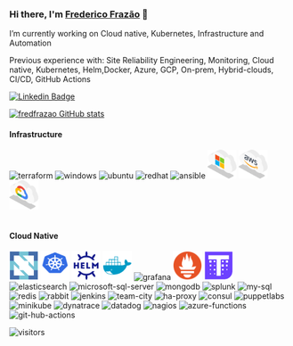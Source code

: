 ### Hi there, I'm [Frederico Frazão](https://www.linkedin.com/in/fredericofrazao/) 👋

I’m currently working on Cloud native, Kubernetes, Infrastructure and Automation

Previous experience with: Site Reliability Engineering, Monitoring, Cloud native, Kubernetes, Helm,Docker, Azure, GCP, On-prem, Hybrid-clouds, CI/CD, GitHub Actions 

[![Linkedin Badge](https://img.shields.io/badge/-LinkedIn-0e76a8?style=flat-square&logo=Linkedin&logoColor=white)](https://www.linkedin.com/in/fredericofrazao/)

[![fredfrazao GitHub stats](https://github-readme-stats.vercel.app/api?username=fredfrazao)](https://github.com/anuraghazra/github-readme-stats)



#### Infrastructure
<div align="left">
  <img alt="terraform" src="https://gist.githubusercontent.com/fsschmitt/bcc84df15bd1ec4dca8b6ec171f89d41/raw/terraform.png" width="52" height="52">
  <img alt="windows" src="https://cdn.jsdelivr.net/gh/devicons/devicon/icons/windows8/windows8-original.svg" width="52" height="52"/>
  <img alt="ubuntu" src="https://cdn.jsdelivr.net/gh/devicons/devicon/icons/ubuntu/ubuntu-plain.svg" width="52" height="52"/>
  <img alt="redhat" src="https://cdn.jsdelivr.net/gh/devicons/devicon/icons/redhat/redhat-original.svg" width="52" height="52"/>
  <img alt="ansible" src="https://gist.githubusercontent.com/fsschmitt/bcc84df15bd1ec4dca8b6ec171f89d41/raw/ansible.svg" width="52" height="52">
  <img alt="azure" src="https://raw.githubusercontent.com/fjudith/cloud-native-isometric-icons/master/png/cloud/azure_side-128.png" width="52" height="52">
  <img alt="aws" src="https://raw.githubusercontent.com/fjudith/cloud-native-isometric-icons/master/png/cloud/aws_side-128.png" width="52" height="52">
    <img alt="gcp" src="https://raw.githubusercontent.com/fjudith/cloud-native-isometric-icons/master/png/cloud/gcp_side-128.png" width="52" height="52">     
</div>
<br/>

#### Cloud Native
<div align="left">
  <img alt="cncf" src="https://raw.githubusercontent.com/cncf/artwork/master/other/cncf/icon/color/cncf-icon-color.svg" width="52" height="52">
  <img alt="kubernetes" src="https://raw.githubusercontent.com/cncf/artwork/master/projects/kubernetes/icon/color/kubernetes-icon-color.svg" width="52" height="52">
  <img alt="helm" src="https://raw.githubusercontent.com/cncf/artwork/master/projects/helm/icon/color/helm-icon-color.svg" width="52" height="52">
  <img alt="docker" src="https://raw.githubusercontent.com/devicons/devicon/master/icons/docker/docker-plain.svg" width="52" height="52">
  <img  alt="grafana" src="https://cdn.jsdelivr.net/gh/devicons/devicon/icons/grafana/grafana-original.svg" width="52" height="52"/>
  <img alt="prometheus" src="https://raw.githubusercontent.com/cncf/artwork/master/projects/prometheus/icon/color/prometheus-icon-color.svg" width="52" height="52">
  <img alt="thanos" src="https://raw.githubusercontent.com/cncf/artwork/master/projects/thanos/icon/color/thanos-icon-color.svg" width="52" height="52">
  <img alt="elasticsearch" src="https://gist.githubusercontent.com/fsschmitt/bcc84df15bd1ec4dca8b6ec171f89d41/raw/elasticsearch.svg" width="52" height="52">
  <img alt="microsoft-sql-server" src="https://landscape.cncf.io/logos/73cbcb1ad5d7b1707def0bdf33348f8f5d0a20355b7fb3cf92e96c5bb8cff785.svg" width="52" height="52">
  <img alt="mongodb" src="https://landscape.cncf.io/logos/b93de30b5e38e1071b77414e7af37dadc72af000ed575cee8b662c20d3894f2d.svg" width="52" height="52">
  <img alt="splunk" src="https://landscape.cncf.io/logos/e91e5503fc2493963629ca31aab2a5da9ebcfd618dea50f163aaa716bf7afae2.svg" width="52" height="52">
   <img alt="my-sql" src="https://landscape.cncf.io/logos/3aeabe51f00910c39904fa1b2e5ff3f3cf57eae439c0efe869236cc14831e8b1.svg" width="52" height="52">
   <img alt="redis" src="https://landscape.cncf.io/logos/c6e35f4680398280950d6e9400e87463a294cd0951c5bcc37e6b8a0383b53f8c.svg" width="52" height="52">
   <img alt="rabbit" src="https://landscape.cncf.io/logos/6276ac12d8c621e3bd17d9de04fc72b278d062fe40fd1a4a649549330d08fa9f.svg" width="52" height="52">
   <img alt="jenkins" src="https://landscape.cncf.io/logos/345eb026a54643f2ae6a08d6c39cc16bdacaef9fe02f6f31f767ade77a25245f.svg" width="52" height="52">
   <img alt="team-city" src="https://landscape.cncf.io/logos/c45daaa175af408068eb914fbd3f9a452bdc48d665421aff2cd75cde6fcab486.svg" width="52" height="52">
   <img alt="ha-proxy" src="https://landscape.cncf.io/logos/6ebdce44aec4d474eebadeae9808dd0577258913d958fa54c629263ae029cbcb.svg" width="52" height="52">
   <img alt="consul" src="https://landscape.cncf.io/logos/d48fa97c1041a775a6af93cb656de6bd95e46d0dcd253b8e9b56a67d73350f36.svg" width="52" height="52">
   <img alt="puppetlabs" src="https://landscape.cncf.io/logos/a6133c47fdf8f39c09a2316d090bf2ffbb646166a8f476d8ef16c2e2b7e3eb93.svg" width="52" height="52">
   <img alt="minikube" src="https://landscape.cncf.io/logos/08197429358a0aa89567795a9b6e8fe346de5b02cd926a7432896ef840433458.svg" width="52" height="52">
   <img alt="dynatrace" src="hhttps://landscape.cncf.io/logos/b5b8b3d3fb68c6450c082d02a7b585f9333fc2504cd0c2ed01f408960f3c4bc2.svg" width="52" height="52">
   <img alt="datadog" src="https://landscape.cncf.io/logos/c98bfb5203e97c5ac45ccbfdb80344d795f0858bd9dcebfef7c4a589d856fdd2.svg" width="52" height="52">
   <img alt="nagios" src="https://landscape.cncf.io/logos/e2506dfbb21e3a671620931471b38b6a85652d0ef1e2d568056b3963beed9c61.svg" width="52" height="52">
   <img alt="azure-functions" src="https://landscape.cncf.io/logos/9d9cbc5e07e17f6c93b50847a1d183d35157cc7b10b929c644a1b4923d1ff3d5.svg" width="52" height="52">
   <img alt="git-hub-actions" src="https://landscape.cncf.io/logos/cc62c9a15e8ccf85618038073bffefe196c2d0daceb2ea39b7a766eafc451836.svg" width="52" height="52">
          
</div>


![visitors](https://visitor-badge.glitch.me/badge?page_id=fredfrazao)

